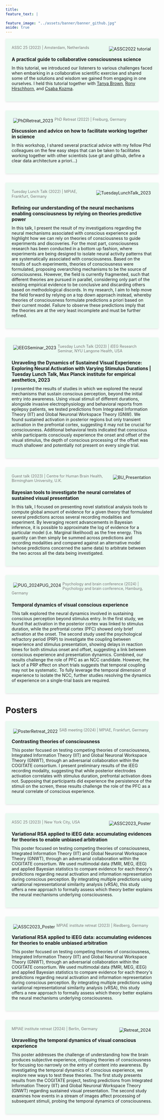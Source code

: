 ```yaml
---
title: 
feature_text: |
     
feature_image: "../assets/banner/banner_github.jpg"
aside: true
---
```

<style>
    .presentation {
        display: block;
        overflow: hidden;
        padding: 20px;
        border: 0px solid #ddd;
        margin-bottom: 30px;
        background-color: #eafaf1;
        box-shadow: 0 2px 5px rgba(0, 0, 0, 0.1);
        border-radius: 0px;
    }

    .presentation img {
        max-width: 400px;
        height: auto;
        border-radius: 0px;
        margin: 5px;
        transition: transform 0.3s ease-in-out; /* Smooth hover effect */
        float: left; /* Default float for all images */
    }

    .presentation:nth-child(odd) img {
        float: right;
    }

    .presentation img:hover {
        transform: scale(1.1); /* Enlarge image on hover */
    }

    .presentation-content {
        display: block;
    }

    .presentation-title {
        font-size: 1.1em;
        font-weight: bold;
        margin-bottom: 5px;
        clear: both; /* Ensure it appears below the image */
    }

    .presentation-abstract {
        font-size: 1em;
        margin-top: 10px;
    }

    .presentation-image-info {
        text-align: left;
        font-size: 0.9em;
        color: #777;
        margin-top: 2px;
        padding: 0;
    }

    .presentation-info {
        margin: 1px 0;
        line-height: 1.2;
    }
</style>

<div class="presentation">
  <a href="https://ronyhirsch.github.io/collabconsciousness/">
    <img src="{{ site.baseurl }}/assets/ASSC2022_tutorial.JPG" alt="ASSC2022 tutorial">
  </a>
  <div class="presentation-image-info">
    <p class="presentation-info">ASSC 25 (2022) | Amsterdam, Netherlands</p>
  </div>
  <div class="presentation-content">
    <h3 class="presentation-title">A practical guide to collaborative consciousness science</h3>
    <p class="presentation-abstract">
      In this tutorial, we introduced our listeners to various challenges faced when embarking in a collaborative scientific exercise 
        and shared some of the solutions and wisdom we gained from engaging in one ourselves. I held this tutorial together with 
        <a href="https://www.arc-cogitate.com/tanya-brown">Tanya Brown</a>, 
        <a href="https://scholar.google.co.il/citations?user=Ie-iMfQAAAAJ&hl=en">Rony Hirschhorn</a>, 
        and <a href="https://scholar.google.com/citations?user=aI8u_WUAAAAJ&hl=en">Csaba Kozma</a>.
        </p>
  </div>
</div>


<div class="presentation">
  <a href="https://docs.google.com/presentation/d/1EKYt0GRoWMrSIlrjEksMhKPLE0ob7VyU/edit?usp=sharing&ouid=102857042721257996804&rtpof=true&sd=true">
    <img src="{{ site.baseurl }}/assets/PhDRetreat_2023.JPG" alt="PhDRetreat_2023">
  </a>
  <div class="presentation-image-info">
    <p class="presentation-info">PhD Retreat (2022) | Freiburg, Germany</p>
  </div>
  <div class="presentation-content">
    <h3 class="presentation-title">Discussion and advice on how to facilitate working together in science</h3>
    <p class="presentation-abstract">
        In this workshop, I shared several practical advice with my fellow Phd colleagues on the few easy steps that can be taken to facilitates working together with other scientists (use git and github, define a clear data architecture a priori...)
    </p>
  </div>
</div>

<div class="presentation">
  <a href="https://docs.google.com/presentation/d/1cgVHgf6akIXfDXNbY5E1Ek9SYPp26f9s/edit?usp=sharing&ouid=102857042721257996804&rtpof=true&sd=true">
    <img src="{{ site.baseurl }}/assets/TuesdayLunchTalk_2023.JPG" alt="TuesdayLunchTalk_2023">
  </a>
  <div class="presentation-image-info">
    <p class="presentation-info">Tuesday Lunch Talk (2022) | MPIAE, Frankfurt, Germany</p>
  </div>
  <div class="presentation-content">
    <h3 class="presentation-title">Refining our understanding of the neural mechanisms enabling consciousness by relying on theories predictive power</h3>
    <p class="presentation-abstract">
        In this talk, I present the result of my investigations regarding the neural mechanisms associated with conscious experience and highlight how we can rely on theories of consciousness to guide experiments and discoveries. For the most part, consciousness research has been conducted in a bottom up fashion, where experiments are being designed to isolate neural activity patterns that are systematically associated with consciousness. Based on the results of such experiments, theories of consciousness were formulated, proposing overarching mechanisms to be the source of consciousness. However, the field is currently fragmented, such that different theories are pursued in parallel, considering only part of the existing empirical evidence to be conclusive and discarding others based on methodological discords. In my research, I aim to help move the field forward by relying on a top down approach instead, whereby theories of consciousness formulate predictions a priori based on their current model. Failure to observe these predictions imply that the theories are at the very least incomplete and must be further refined.
    </p>
  </div>
</div>

<div class="presentation">
  <a href="https://docs.google.com/presentation/d/1YoTiGseyI7093GwbzbeCHxiHJ7_rhiVq/edit?usp=sharing&ouid=102857042721257996804&rtpof=true&sd=true">
    <img src="{{ site.baseurl }}/assets/iEEGSeminar_2023.JPG" alt="iEEGSeminar_2023">
  </a>
  <div class="presentation-image-info">
    <p class="presentation-info">Tuesday Lunch Talk (2023) | iEEG Research Seminar, NYU Langone Health, USA</p>
  </div>
  <div class="presentation-content">
    <h3 class="presentation-title">Unraveling the Dynamics of Sustained Visual Experience: Exploring Neural Activation with Varying Stimulus Durations | Tuesday Lunch Talk, Max Planck institute for empirical aesthetics, 2023</h3>
    <p class="presentation-abstract">
        I presented the results of studies in which we explored the neural mechanisms that sustain conscious perception, beyond the initial entry into awareness. Using visual stimuli of different durations, alongside invasive electrophysiology and behavioral reports from epilepsy patients, we tested predictions from Integrated Information Theory (IIT) and Global Neuronal Workspace Theory (GNW). We found sustained activation in posterior regions but only transient activation in the prefrontal cortex, suggesting it may not be crucial for consciousness. Additional behavioral tests indicated that conscious while participants consciously experience the onset and offset of the visual stimulus, the depth of conscious processing of the offset was much shallower and potentially not present on every single trial.
    </p>
  </div>
</div>

<div class="presentation">
  <a href="https://docs.google.com/presentation/d/1bZPcWPBDkzx_2XsMNtL6zujB4J_Cp3eC/edit?usp=sharing&ouid=102857042721257996804&rtpof=true&sd=true">
    <img src="{{ site.baseurl }}/assets/BU_Presentation.JPG" alt="BU_Presentation">
  </a>
  <div class="presentation-image-info">
    <p class="presentation-info">Guest talk (2023) | Centre for Human Brain Health, Birmingham University, U.K.</p>
  </div>
  <div class="presentation-content">
    <h3 class="presentation-title">Bayesian tools to investigate the neural correlates of sustained visual presentation</h3>
    <p class="presentation-abstract">
        In this talk, I focused on presenting novel statistical analysis tools to compute global amount of evidence for a given theory that formulated several predictions across several recording modalities and experiment. By leveraging recent advancements in Bayesian inference, it is possible to approximate the log of evidence for a particular model (i.e. Marginal likelihood) as the free energy. This quantity can then simply be summed across predictions and recording modalities and compared against an alternative model (whose predictions concerned the same data) to arbitrate between the two across all the data being investigated.  
    </p>
  </div>
</div>

<div class="presentation">
  <a href="https://docs.google.com/presentation/d/12HOAYTpHqJk23c1kug-GemE370DZX879/edit?usp=sharing&ouid=102857042721257996804&rtpof=true&sd=true">
    <img src="{{ site.baseurl }}/assets/PUG_2024.JPG" alt="PUG_2024PUG_2024">
  </a>
  <div class="presentation-image-info">
    <p class="presentation-info">Psychology and brain conference (2024) | Psychology and brain conference, Hamburg, Germany</p>
  </div>
  <div class="presentation-content">
    <h3 class="presentation-title">Temporal dynamics of visual conscious experience </h3>
    <p class="presentation-abstract">
        This talk explored the neural dynamics involved in sustaining conscious perception beyond stimulus entry. In the first study, we found that activation in the posterior cortex was linked to stimulus duration, while the prefrontal cortex (PFC) showed only brief activation at the onset. The second study used the psychological refractory period (PRP) to investigate the coupling between experience and stimulus presentation, showing delays in reaction times for both stimulus onset and offset, suggesting a link between conscious experience and presentation dynamics. Combined, our results challenge the role of PFC as an NCC candidate. However, the lack of a PRP effect on short trials suggests that temporal coupling may not be systematic. To fully leverage the temporal dimension of experience to isolate the NCC, further studies resolving the dynamics of experience on a single-trial basis are required. 
    </p>
  </div>
</div>


# Posters

<div class="presentation">
  <a href="https://drive.google.com/file/d/1FzdOdv7TBgsoojZd3WB85eGMDBsY6PvJ/view?usp=sharing">
    <img src="{{ site.baseurl }}/assets/PosterRetreat_2022.JPG" alt="PosterRetreat_2022">
  </a>
  <div class="presentation-image-info">
    <p class="presentation-info">SAB meeting (2024) | MPIAE, Frankfurt, Germany</p>
  </div>
  <div class="presentation-content">
    <h3 class="presentation-title">Contrasting theories of consciousness </h3>
    <p class="presentation-abstract">
       This poster focused on testing competing theories of consciousness, Integrated Information Theory (IIT) and Global Neuronal Workspace Theory (GNWT), through an adversarial collaboration within the COGITATE consortium. I present preliminary results of the iEEG recording modality, suggesting that while posterior electrodes activation correlates with stimulus duration, prefrontal activation does not. Supposing that participants did experience the persistence of the stimuli on the screen, these results challenge the role of the PFC as a neural correlate of conscious experience.
    </p>
  </div>
</div>

<div class="presentation">
  <a href="https://drive.google.com/file/d/1FzdOdv7TBgsoojZd3WB85eGMDBsY6PvJ/view?usp=sharing">
    <img src="{{ site.baseurl }}/assets/ASSC2023_Poster.JPG" alt="ASSC2023_Poster">
  </a>
  <div class="presentation-image-info">
    <p class="presentation-info">ASSC 25 (2023) | New York City, USA</p>
  </div>
  <div class="presentation-content">
    <h3 class="presentation-title">Variational RSA applied to iEEG data: accumulating evidences for theories to enable unbiased arbitration </h3>
    <p class="presentation-abstract">
        This poster focused on testing competing theories of consciousness, Integrated Information Theory (IIT) and Global Neuronal Workspace Theory (GNWT), through an adversarial collaboration within the COGITATE consortium. We used multimodal data (fMRI, MEG, iEEG) and applied Bayesian statistics to compare evidence for each theory's predictions regarding neural activation and information representation during conscious perception. By integrating multiple predictions using variational representational similarity analysis (vRSA), this study offers a new approach to formally assess which theory better explains the neural mechanisms underlying consciousness.
    </p>
  </div>
</div>

<div class="presentation">
  <a href="https://drive.google.com/file/d/1FzdOdv7TBgsoojZd3WB85eGMDBsY6PvJ/view?usp=sharing">
    <img src="{{ site.baseurl }}/assets/ASSC2023_Poster.JPG" alt="ASSC2023_Poster">
  </a>
  <div class="presentation-image-info">
    <p class="presentation-info">MPIAE institute retreat (2023) | Riedberg, Germany</p>
  </div>
  <div class="presentation-content">
    <h3 class="presentation-title">Variational RSA applied to iEEG data: accumulating evidences for theories to enable unbiased arbitration </h3>
    <p class="presentation-abstract">
        This poster focused on testing competing theories of consciousness, Integrated Information Theory (IIT) and Global Neuronal Workspace Theory (GNWT), through an adversarial collaboration within the COGITATE consortium. We used multimodal data (fMRI, MEG, iEEG) and applied Bayesian statistics to compare evidence for each theory's predictions regarding neural activation and information representation during conscious perception. By integrating multiple predictions using variational representational similarity analysis (vRSA), this study offers a new approach to formally assess which theory better explains the neural mechanisms underlying consciousness.
    </p>
  </div>
</div>


<div class="presentation">
  <a href="https://drive.google.com/file/d/1iPSMx5EeyEQYt3NOvwRM9n3WRJAZzMYY/view?usp=sharing">
    <img src="{{ site.baseurl }}/assets/Retreat_2024.JPG" alt="Retreat_2024">
  </a>
  <div class="presentation-image-info">
    <p class="presentation-info">MPIAE institute retreat (2024) | Berlin, Germany</p>
  </div>
  <div class="presentation-content">
    <h3 class="presentation-title">Unravelling the temporal dynamics of visual conscious experience </h3>
    <p class="presentation-abstract">
        This poster addresses the challenge of understanding how the brain produces subjective experience, critiquing theories of consciousness for focusing too narrowly on the entry of content into awareness. By investigating the temporal dynamics of conscious experience, we explore new ways to test these theories. The first study presents results from the COGITATE project, testing predictions from Integrated Information Theory (IIT) and Global Neuronal Workspace Theory (GNWT) regarding sustained visual presentation. The second study examines how events in a stream of images affect processing of subsequent stimuli, probing the temporal dynamics of consciousness.
    </p>
  </div>
</div>
